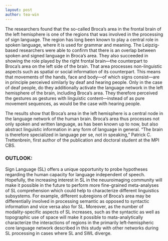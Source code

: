 ```yaml
---
layout: post
author: tea-win
---
```

The researchers found that the so-called Broca’s area in the frontal brain of the left hemisphere is one of the regions that was involved in the processing of sign language. The region has long been known to play a central role in spoken language, where it is used for grammar and meaning. The Leipzig-based researchers were able to confirm that there is an overlap between spoken and signed language in Broca’s area. They also succeeded in showing the role played by the right frontal brain—the counterpart to Broca’s area on the left side of the brain.  That area processes non-linguistic aspects such as spatial or social information of its counterpart. This means that movements of the hands, face and body—of which signs consist—are in principle perceived similarly by deaf and hearing people. Only in the case of deaf people, do they additionally activate the language network in the left hemisphere of the brain, including Broca’s area. They therefore perceived the gestures as gestures with linguistic content—instead of as pure movement sequences, as would be the case with hearing people. 

The results show that Broca’s area in the left hemisphere is a central node in the language network of the human brain. Broca’s area thus processes not only spoken and written language, as has been known up to now, but also abstract linguistic information in any form of language in general. “The brain is therefore specialized in language per se, not in speaking,” Patrick C. Trettenbrein, first author of the publication and doctoral student at the MPI CBS.

### OUTLOOK: 

Sign Language (SL) offers a unique opportunity to probe hypotheses regarding the human capacity for language independent of speech. Hopefully, the increasing interest in SL in the neuuroimaging community will make it possible in the future to perform more fine-grained meta-analyses of SL comprehension which could help to characterize different linguistics subsystems. For example, different subregions of Broca’s area may be differentially involved in processing semantic as opposed to syntactic information and vice versa also for SL. Moreover, as the number of modality-specific aspects of SL increases, such as the syntactic as well as topographic use of space will make it possible to mata-analytically characterize the interactions of regions in the primarily left-hemispheric core language network described in this study with other networks during SL processing  in cases where SL and SWL diverge.

